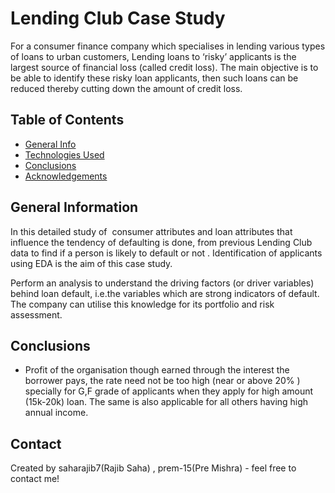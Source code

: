 # Lending Club Case Study
For a consumer finance company which specialises in lending various types of loans to urban customers, Lending loans to ‘risky’ applicants is the largest source of financial loss
(called credit loss). 
The main objective is to be able to identify these risky loan applicants, 
then such loans can be reduced thereby cutting down the amount of credit loss. 



## Table of Contents
* [General Info](#general-information)
* [Technologies Used](#technologies-used)
* [Conclusions](#conclusions)
* [Acknowledgements](#acknowledgements)

<!-- You can include any other section that is pertinent to your problem -->

## General Information
In this detailed study of  consumer attributes and loan attributes that influence the tendency of defaulting is done, from previous Lending Club data to find if a person is likely to default or not .
Identification of  applicants using EDA is the aim of this case study.   

Perform an analysis to understand the driving factors (or driver variables)
behind loan default, i.e.the variables which are strong indicators of default.  
The company can utilise this knowledge for its portfolio and risk assessment. 


<!-- You don't have to answer all the questions - just the ones relevant to your project. -->

## Conclusions
- Profit of the organisation though earned through the interest the borrower pays, the rate need not be too high (near or above 20% ) specially for G,F grade of applicants when they apply for high amount (15k-20k) loan. The same is also applicable for all others having high annual income.


<!-- You don't have to answer all the questions - just the ones relevant to your project. -->







## Contact
Created by saharajib7(Rajib Saha) , prem-15(Pre Mishra) - feel free to contact me!


<!-- Optional -->
<!-- ## License -->
<!-- This project is open source and available under the [... License](). -->

<!-- You don't have to include all sections - just the one's relevant to your project -->
